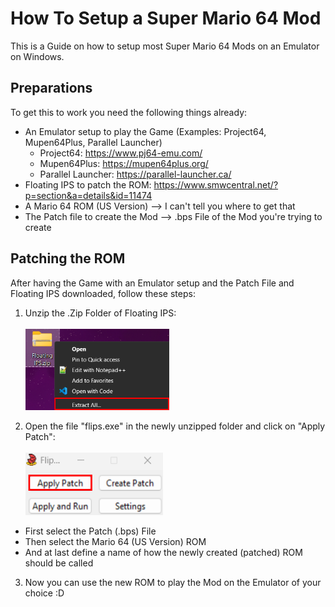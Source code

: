 # How To Setup a Super Mario 64 Mod # 
This is a Guide on how to setup most Super Mario 64 Mods on an Emulator on Windows.

## Preparations ##
To get this to work you need the following things already:
* An Emulator setup to play the Game (Examples: Project64, Mupen64Plus, Parallel Launcher)
  * Project64: https://www.pj64-emu.com/
  * Mupen64Plus: https://mupen64plus.org/
  * Parallel Launcher: https://parallel-launcher.ca/
* Floating IPS to patch the ROM: https://www.smwcentral.net/?p=section&a=details&id=11474
* A Mario 64 ROM (US Version) --> I can't tell you where to get that
* The Patch file to create the Mod --> .bps File of the Mod you're trying to create

## Patching the ROM ##
After having the Game with an Emulator setup and the Patch File and Floating IPS downloaded, follow these steps:

1. Unzip the .Zip Folder of Floating IPS: <br>
 <br> <img src="Images/Unzipping_Folder.png" width="230" height="130">

2. Open the file "flips.exe" in the newly unzipped folder and click on "Apply Patch": <br>
<br> <img src="Images/Apply_Patch.png" width="220" height="100">

* First select the Patch (.bps) File
* Then select the Mario 64 (US Version) ROM
* And at last define a name of how the newly created (patched) ROM should be called

3. Now you can use the new ROM to play the Mod on the Emulator of your choice :D
